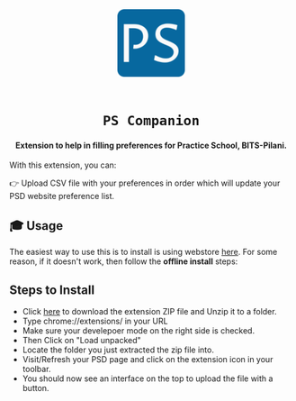 <div align="center">
    <a href="http://psd.bits-pilani.ac.in/">
        <img src="./icons/favicon-128.png" alt="BITS Pilani" width="120" height="120" />
    </a>
    <br /><br />
    <h1><code>PS Companion</code></h1>
<h4>Extension to help in filling preferences for Practice School, BITS-Pilani.</h4>

<!-- ![GitHub stars](https://img.shields.io/github/stars/mehulmpt/ps-extender?style=social)
![GitHub watchers](https://img.shields.io/github/watchers/mehulmpt/ps-extender?label=Watch&style=social) -->

</div>

<p>With this extension, you can:</p>

👉 Upload CSV file with your preferences in order which will update your PSD website preference list.

## 🎓 Usage

The easiest way to use this is to install is using webstore [here](http://bit.ly/ps-extender). For some reason, if it doesn't work, then follow the <strong>offline install</strong> steps:

## Steps to Install

-   Click [here](https://github.com/Joe2k/PS-Companion/raw/master/psCompanion.zip) to download the extension ZIP file and Unzip it to a folder.
-   Type chrome://extensions/ in your URL
-   Make sure your develepoer mode on the right side is checked.
-   Then Click on "Load unpacked"
-   Locate the folder you just extracted the zip file into.
-   Visit/Refresh your PSD page and click on the extension icon in your toolbar.
-   You should now see an interface on the top to upload the file with a button.
